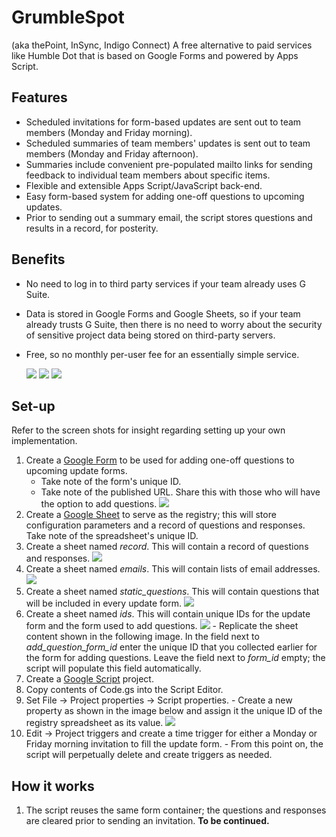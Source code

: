 # GrumbleSpot  
(aka thePoint, InSync, Indigo Connect) A free alternative to paid services like Humble Dot that is based on Google Forms and powered by Apps Script.

## Features
- Scheduled invitations for form-based updates are sent out to team members (Monday and Friday morning).
- Scheduled summaries of team members' updates is sent out to team members  (Monday and Friday afternoon).
- Summaries include convenient pre-populated mailto links for sending feedback to individual team members about specific items.
- Flexible and extensible Apps Script/JavaScript back-end.
- Easy form-based system for adding one-off questions to upcoming updates.
- Prior to sending out a summary email, the script stores questions and results in a record, for posterity.

## Benefits
- No need to log in to third party services if your team already uses G Suite.
- Data is stored in Google Forms and Google Sheets, so if your team already trusts G Suite, then there is no need to worry about the security of sensitive project data being stored on third-party servers.
- Free, so no monthly per-user fee for an essentially simple service.

  ![](./img/ss_form.png)
  ![](./img/ss_email_invitation.png)
  ![](./img/ss_email_summary.png)

## Set-up
Refer to the screen shots for insight regarding setting up your own implementation.
1. Create a [Google Form](forms.google.com) to be used for adding one-off questions to upcoming update forms.
   - Take note of the form's unique ID.
   - Take note of the published URL.  Share this with those who will have the option to add questions.
     ![](./img/ss_form_add_question.png)
1. Create a [Google Sheet](sheets.google.com) to serve as the registry; this will store configuration parameters and a record of questions and responses.  Take note of the spreadsheet's unique ID.
  1. Create a sheet named *record*.  This will contain a record of questions and responses.
     ![](./img/ss_registry_record.png)
  1. Create a sheet named *emails*.  This will contain lists of email addresses.
     ![](./img/ss_registry_emails.png)  
  1. Create a sheet named *static_questions*.  This will contain questions that will be included in every update form.
     ![](./img/ss_registry_static_questions.png)
  1. Create a sheet named *ids*.  This will contain unique IDs for the update form and the form used to add questions.
     ![](./img/ss_registry_ids.png)
    - Replicate the sheet content shown in the following image.  In the field next to *add_question_form_id* enter the unique ID that you collected earlier for the form for adding questions.  Leave the field next to *form_id* empty; the script will populate this field automatically.
1. Create a [Google Script](script.google.com) project.
  1. Copy contents of Code.gs into the Script Editor.
  1. Set File → Project properties → Script properties.
    - Create a new property as shown in the image below and assign it the unique ID of the registry spreadsheet as its value.
     ![](./img/ss_script_props.png)
  1. Edit → Project triggers and create a time trigger for either a Monday or Friday morning invitation to fill the update form.
    - From this point on, the script will perpetually delete and create triggers as needed.

## How it works
1. The script reuses the same form container; the questions and responses are cleared prior to sending an invitation.
  **To be continued.**

